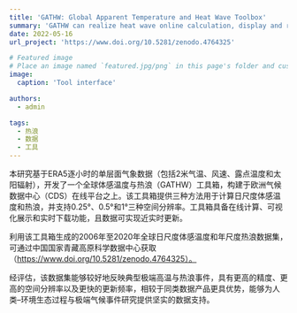 ```yaml
---
title: 'GATHW: Global Apparent Temperature and Heat Wave Toolbox'
summary: 'GATHW can realize heat wave online calculation, display and real-time download and is updated in near real-time.'
date: 2022-05-16
url_project: 'https://www.doi.org/10.5281/zenodo.4764325'

# Featured image
# Place an image named `featured.jpg/png` in this page's folder and customize its options here.
image:
  caption: 'Tool interface'

authors:
  - admin

tags:
  - 热浪
  - 数据
  - 工具
---
```


本研究基于ERA5逐小时的单层面气象数据（包括2米气温、风速、露点温度和太阳辐射），开发了一个全球体感温度与热浪（GATHW）工具箱，构建于欧洲气候数据中心（CDS）在线平台之上。该工具箱提供三种方法用于计算日尺度体感温度和热浪，并支持0.25°、0.5°和1°三种空间分辨率。工具箱具备在线计算、可视化展示和实时下载功能，且数据可实现近实时更新。

利用该工具箱生成的2006年至2020年全球日尺度体感温度和年尺度热浪数据集，可通过中国国家青藏高原科学数据中心获取（https://www.doi.org/10.5281/zenodo.4764325）。

经评估，该数据集能够较好地反映典型极端高温与热浪事件，具有更高的精度、更高的空间分辨率以及更快的更新频率，相较于同类数据产品更具优势，能够为人类–环境生态过程与极端气候事件研究提供坚实的数据支持。